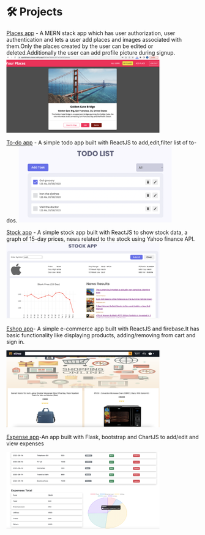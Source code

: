 # 🛠️ Projects

[Places app](https://rajeshbhasin-places.netlify.app/) - A MERN stack app which has user authorization, user authentication and lets a user add places and images associated with them.Only the places created by the user can be edited or deleted.Additionally the user can add profile picture during signup.
<img src="../places.png" width="400" height="200" />

[To-do app](https://rajeshbhasin-todo.netlify.app/) - A simple todo app built with ReactJS to add,edit,filter list of to-dos.
<img src="../todo.png" width="400" height="200" />

[Stock app](https://rajeshbhasin-stock.netlify.app/) - A simple stock app built with ReactJS to show stock data, a graph of 15-day prices, news related to the stock using Yahoo finance API.
<img src="../stock.png" width="400" height="200" />

[Eshop app](https://rajeshbhasin-eshop.netlify.app/)- A simple e-commerce app built with ReactJS and firebase.It has basic functionality like displaying products, adding/removing from cart and sign in.

<img src="../eshop.png" width="400" height="200" />

[Expense app](http://rajeshbhasin.pythonanywhere.com/)-An app built with Flask, bootstrap and ChartJS to add/edit and view expenses

<img src="../expense.png" width="400" height="200" />
